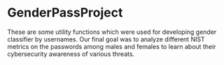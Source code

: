 # GenderPassProject
These are some utility functions which were used for developing gender classifier by usernames. Our final goal was to analyze different NIST metrics on the passwords among males and females to learn about their cybersecurity awareness of various threats.
